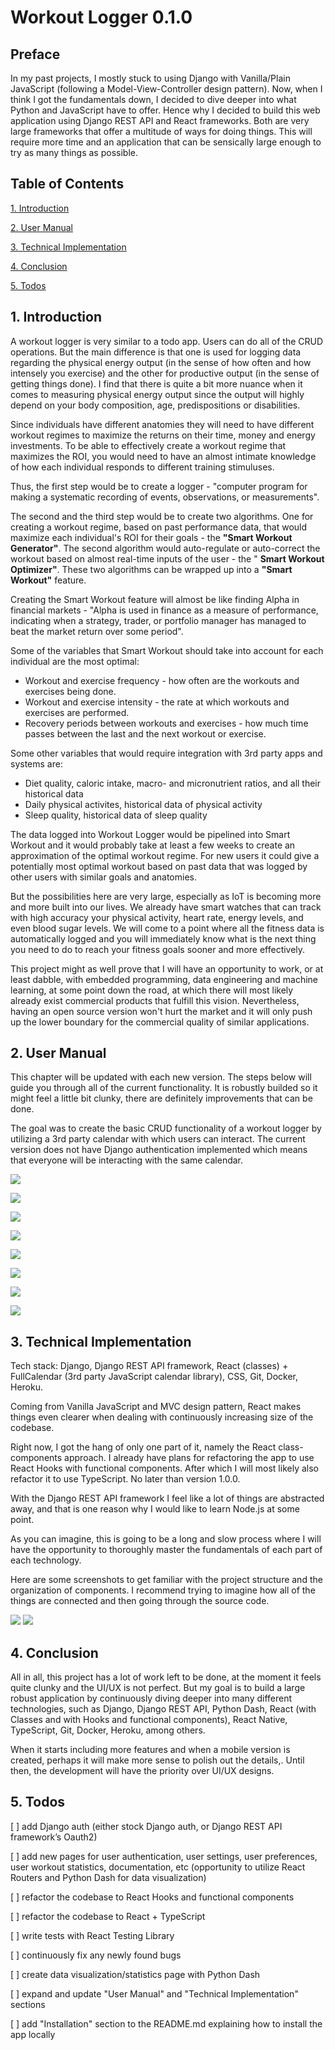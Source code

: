 # **Workout Logger 0.1.0**

## Preface

In my past projects, I mostly stuck to using Django with Vanilla/Plain JavaScript (following a Model-View-Controller design pattern). Now, when I think I got the fundamentals down, I decided to dive deeper into what Python and JavaScript have to offer. Hence why I decided to build this web application using Django REST API and React frameworks. Both are very large frameworks that offer a multitude of ways for doing things. This will require more time and an application that can be sensically large enough to try as many things as possible.

## Table of Contents

[1. Introduction](#1-introduction)

[2. User Manual](#2-user-manual)

[3. Technical Implementation](#3-technical-implementation)

[4. Conclusion](#4-conclusion)

[5. Todos](#5-todos)

## 1. Introduction

A workout logger is very similar to a todo app. Users can do all of the CRUD operations. But the main difference is that one is used for logging data regarding the physical energy output (in the sense of how often and how intensely you exercise) and the other for productive output (in the sense of getting things done). I find that there is quite a bit more nuance when it comes to measuring physical energy output since the output will highly depend on your body composition, age, predispositions or disabilities.

Since individuals have different anatomies they will need to have different workout regimes to maximize the returns on their time, money and energy investments. To be able to effectively create a workout regime that maximizes the ROI, you would need to have an almost intimate knowledge of how each individual responds to different training stimuluses.

Thus, the first step would be to create a logger - &quot;computer program for making a systematic recording of events, observations, or measurements&quot;.

The second and the third step would be to create two algorithms. One for creating a workout regime, based on past performance data, that would maximize each individual&#39;s ROI for their goals - the **&quot;Smart Workout Generator&quot;**. The second algorithm would auto-regulate or auto-correct the workout based on almost real-time inputs of the user - the &quot; **Smart Workout Optimizer&quot;**. These two algorithms can be wrapped up into a **&quot;Smart Workout&quot;** feature.

Creating the Smart Workout feature will almost be like finding Alpha in financial markets - &quot;Alpha is used in finance as a measure of performance, indicating when a strategy, trader, or portfolio manager has managed to beat the market return over some period&quot;.

Some of the variables that Smart Workout should take into account for each individual are the most optimal:

- Workout and exercise frequency - how often are the workouts and exercises being done.
- Workout and exercise intensity - the rate at which workouts and exercises are performed.
- Recovery periods between workouts and exercises - how much time passes between the last and the next workout or exercise.

Some other variables that would require integration with 3rd party apps and systems are:
- Diet quality, caloric intake, macro- and micronutrient ratios, and all their historical data
- Daily physical activites, historical data of physical activity
- Sleep quality, historical data of sleep quality

The data logged into Workout Logger would be pipelined into Smart Workout and it would probably take at least a few weeks to create an approximation of the optimal workout regime. For new users it could give a potentially most optimal workout based on past data that was logged by other users with similar goals and anatomies.

But the possibilities here are very large, especially as IoT is becoming more and more built into our lives. We already have smart watches that can track with high accuracy your physical activity, heart rate, energy levels, and even blood sugar levels. We will come to a point where all the fitness data is automatically logged and you will immediately know what is the next thing you need to do to reach your fitness goals sooner and more effectively.

This project might as well prove that I will have an opportunity to work, or at least dabble, with embedded programming, data engineering and machine learning, at some point down the road, at which there will most likely already exist commercial products that fulfill this vision. Nevertheless, having an open source version won&#39;t hurt the market and it will only push up the lower boundary for the commercial quality of similar applications.

## 2. User Manual

This chapter will be updated with each new version. The steps below will guide you through all of the current functionality. It is robustly builded so it might feel a little bit clunky, there are definitely improvements that can be done.

The goal was to create the basic CRUD functionality of a workout logger by utilizing a 3rd party calendar with which users can interact. The current version does not have Django authentication implemented which means that everyone will be interacting with the same calendar.

![](/screenshots/wg01.png)
  
![](/screenshots/wg02.png)
  
![](/screenshots/wg03.png)
  
![](/screenshots/wg04.png)
  
![](/screenshots/wg05.png)
  
![](/screenshots/wg06.png)
  
![](/screenshots/wg07.png)
  
![](/screenshots/wg08.png)
  
## 3. Technical Implementation

Tech stack: Django, Django REST API framework, React (classes) + FullCalendar (3rd party JavaScript calendar library), CSS, Git, Docker, Heroku.

Coming from Vanilla JavaScript and MVC design pattern, React makes things even clearer when dealing with continuously increasing size of the codebase.

Right now, I got the hang of only one part of it, namely the React class-components approach. I already have plans for refactoring the app to use React Hooks with functional components. After which I will most likely also refactor it to use TypeScript. No later than version 1.0.0.

With the Django REST API framework I feel like a lot of things are abstracted away, and that is one reason why I would like to learn Node.js at some point.

As you can imagine, this is going to be a long and slow process where I will have the opportunity to thoroughly master the fundamentals of each part of each technology.

Here are some screenshots to get familiar with the project structure and the organization of components. I recommend trying to imagine how all of the things are connected and then going through the source code.

![](/screenshots/file_structure.png)   ![](/screenshots/react_components.png)
  
## 4. Conclusion
All in all, this project has a lot of work left to be done, at the moment it feels quite clunky and the UI/UX is not perfect. But my goal is to build a large robust application by continuously diving deeper into many different technologies, such as Django, Django REST API, Python Dash, React (with Classes and with Hooks and functional components), React Native, TypeScript, Git, Docker, Heroku, among others.

When it starts including more features and when a mobile version is created, perhaps it will make more sense to polish out the details,. Until then, the development will have the priority over UI/UX designs.

## 5. Todos 

[ ] add Django auth (either stock Django auth, or Django REST API framework’s Oauth2)

[ ] add new pages for user authentication, user settings, user preferences, user workout statistics, documentation, etc (opportunity to utilize React Routers and Python Dash for data visualization)

[ ] refactor the codebase to React Hooks and functional components

[ ] refactor the codebase to React + TypeScript

[ ] write tests with React Testing Library

[ ] continuously fix any newly found bugs

[ ] create data visualization/statistics page with Python Dash

[ ] expand and update "User Manual" and "Technical Implementation" sections

[ ] add "Installation" section to the README.md explaining how to install the app locally
